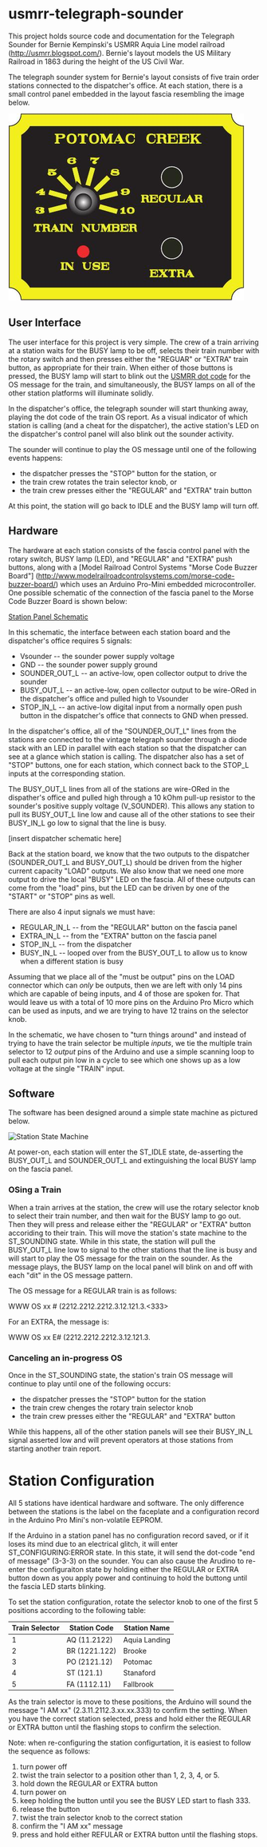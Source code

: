 # usmrr-telegraph-sounder

This project holds source code and documentation for the Telegraph Sounder for Bernie
Kempinski's USMRR Aquia Line model railroad (http://usmrr.blogspot.com/).  Bernie's layout
models the US Military Railroad in 1863 during the height of the US Civil War.

The telegraph sounder system for Bernie's layout consists of five train order stations
connected to the dispatcher's office. At each station, there is a small control panel
embedded in the layout fascia resembling the image below.

![Station Control Panel](images/station-panel.png)

## User Interface

The user interface for this project is very simple. The crew of a train arriving at a
station waits for the BUSY lamp to be off, selects their train number with the rotary
switch and then presses either the "REGUAR" or "EXTRA" train button, as appropriate for
their train. When either of those buttons is pressed, the BUSY lamp will start to blink
out the
[USMRR dot code](http://www.unitedstatesmilitarytelegraph.org/files/cheatsheet.pdf) for
the OS message for the train, and simultaneously, the BUSY lamps on all of the other
station platforms will illuminate solidly.

In the dispatcher's office, the telegraph sounder will start thunking away, playing the
dot code of the train OS report. As a visual indicator of which station is calling (and a
cheat for the dispatcher), the active station's LED on the dispatcher's control panel will
also blink out the sounder activity.

The sounder will continue to play the OS message until one of the following events
happens:

 * the dispatcher presses the "STOP" button for the station, or
 * the train crew rotates the train selector knob, or
 * the train crew presses either the "REGULAR" and "EXTRA" train button
 
At this point, the station will go back to IDLE and the BUSY lamp will turn off.

## Hardware

The hardware at each station consists of the fascia control panel with the rotary switch,
BUSY lamp (LED), and "REGULAR" and "EXTRA" push buttons, along with a
[Model Railroad Control Systems "Morse Code Buzzer Board"]
(http://www.modelrailroadcontrolsystems.com/morse-code-buzzer-board/) which uses an
Arduino Pro-Mini embedded microcontroller. One possible schematic of the connection of the
fascia panel to the Morse Code Buzzer Board is shown below:

[Station Panel Schematic](images/station-panel-schematic.pdf)

In this schematic, the interface between each station board and the dispatcher's office
requires 5 signals:

  * Vsounder -- the sounder power supply voltage
  * GND -- the sounder power supply ground
  * SOUNDER\_OUT\_L -- an active-low, open collector output to drive the sounder
  * BUSY\_OUT\_L -- an active-low, open collector output to be wire-ORed in the dispatcher's office and pulled high to Vsounder
  * STOP\_IN\_L -- an active-low digital input from a normally open push button in the dispatcher's office that connects to GND when pressed.

In the dispatcher's office, all of the "SOUNDER\_OUT\_L" lines from the stations are
connected to the vintage telegraph sounder through a diode stack with an LED in parallel
with each station so that the dispatcher can see at a glance which station is calling. The
dispatcher also has a set of "STOP" buttons, one for each station, which connect back to
the STOP_L inputs at the corresponding station.

The BUSY\_OUT\_L lines from all of the stations are wire-ORed in the dispather's office
and pulled high through a 10 kOhm pull-up resistor to the sounder's positive supply
voltage (V\_SOUNDER). This allows any station to pull its BUSY\_OUT\_L line low and cause
all of the other stations to see their BUSY\_IN\_L go low to signal that the line is busy.

[insert dispatcher schematic here]

Back at the station board, we know that the two outputs to the dispatcher (SOUNDER\_OUT\_L
and BUSY\_OUT\_L) should be driven from the higher current capacity "LOAD" outputs. We
also know that we need one more output to drive the local "BUSY" LED on the fascia. All of
these outputs can come from the "load" pins, but the LED can be driven by one of the
"START" or "STOP" pins as well.

There are also 4 input signals we must have:

  * REGULAR\_IN\_L -- from the "REGULAR" button on the fascia panel
  * EXTRA\_IN\_L -- from the "EXTRA" button on the fascia panel
  * STOP\_IN\_L -- from the dispatcher
  * BUSY\_IN\_L -- looped over from the BUSY\_OUT\_L to allow us to know when a different station is busy

Assuming that we place all of the "must be output" pins on the LOAD connector which can
*only* be outputs, then we are left with only 14 pins which are capable of being inputs,
and 4 of those are spoken for.  That would leave us with a total of 10 more pins on the
Arduino Pro Micro which can be used as inputs, and we are trying to have 12 trains on the
selector knob.

In the schematic, we have chosen to "turn things around" and instead of trying to have the
train selector be multiple *inputs*, we tie the multiple train selector to 12 *output*
pins of the Arduino and use a simple scanning loop to pull each output pin low in a cycle
to see which one shows up as a low voltage at the single "TRAIN" input.

## Software

The software has been designed around a simple state machine as pictured below.

![Station State Machine](images/statioin-state-machine.svg)

At power-on, each station will enter the ST\_IDLE state, de-asserting the BUSY\_OUT\_L and
SOUNDER\_OUT\_L and extinguishing the local BUSY lamp on the fascia panel.

### OSing a Train

When a train arrives at the station, the crew will use the rotary selector knob to select
their train number, and then wait for the BUSY lamp to go out. Then they will press and
release either the "REGULAR" or "EXTRA" button accoriding to their train. This will move
the station's state machine to the ST\_SOUNDING state.  While in this state, the station
will pull the BUSY\_OUT\_L line low to signal to the other stations that the line is busy
and will start to play the OS message for the train on the sounder. As the message plays,
the BUSY lamp on the local panel will blink on and off with each "dit" in the OS message
pattern.

The OS message for a REGULAR train is as follows:

WWW OS xx # (2212.2212.2212.3.12.121.3.<pause><station><train><333>

For an EXTRA, the message is:

WWW OS xx E# (2212.2212.2212.3.12.121.3.<pause><station>

### Canceling an in-progress OS

Once in the ST\_SOUNDING state, the station's train OS message will continue to play until
one of the following occurs:

 * the dispatcher presses the "STOP" button for the station
 * the train crew chenges the rotary train selector knob
 * the train crew presses either the "REGULAR" and "EXTRA" button

While this happens, all of the other station panels will see their BUSY\_IN\_L
signal asserted low and will prevent operators at those stations from starting
another train report.

# Station Configuration

All 5 stations have identical hardware and software. The only difference between the
stations is the label on the faceplate and a configuration record in the Arduino Pro
Mini's non-volatile EEPROM.

If the Arduino in a station panel has no configuration record saved, or if it loses its
mind due to an electrical glitch, it will enter ST_CONFIGURING:ERROR state. In this state,
it will send the dot-code "end of message" (3-3-3) on the sounder. You can also cause the
Arudino to re-enter the configuraiton state by holding either the REGULAR or EXTRA button
down as you apply power and continuing to hold the buttong until the fascia LED starts
blinking.

To set the station configuration, rotate the selector knob to one of the first 5 positions
according to the following table:

Train Selector | Station Code | Station Name
--------------|--------------|----------------
1 | AQ (11.2122) | Aquia Landing
2 | BR (1221.122) | Brooke
3 | PO (2121.12) | Potomac
4 | ST (121.1) | Stanaford
5 | FA (1112.11) | Fallbrook

As the train selector is move to these positions, the Arduino will sound the message "I AM
xx" (2.3.11.2112.3.xx.xx.333) to confirm the setting. When you have the correct station
selected, press and hold either the REGULAR or EXTRA button until the flashing stops to
confirm the selection.

Note: when re-configuring the station configurtation, it is easiest to follow the sequence
as follows:

1) turn power off
2) twist the train selector to a position other than 1, 2, 3, 4, or 5.
3) hold down the REGULAR or EXTRA button
4) turn power on
5) keep holding the button until you see the BUSY LED start to flash 333.
6) release the button
7) twist the train selector knob to the correct station
8) confirm the "I AM xx" message
9) press and hold either REFULAR or EXTRA button until the flashing stops.

